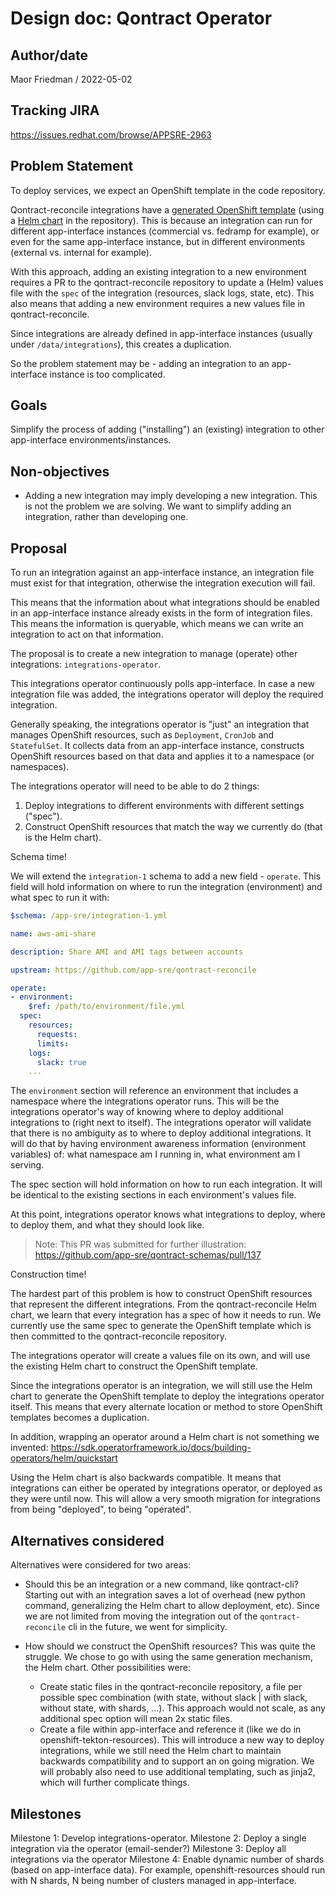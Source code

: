 # Design doc: Qontract Operator

## Author/date

Maor Friedman / 2022-05-02

## Tracking JIRA

https://issues.redhat.com/browse/APPSRE-2963

## Problem Statement

To deploy services, we expect an OpenShift template in the code repository.

Qontract-reconcile integrations have a [generated OpenShift template](https://github.com/app-sre/qontract-reconcile/tree/master/openshift) (using a [Helm chart](https://github.com/app-sre/qontract-reconcile/tree/master/helm) in the repository). This is because an integration can run for different app-interface instances (commercial vs. fedramp for example), or even for the same app-interface instance, but in different environments (external vs. internal for example).

With this approach, adding an existing integration to a new environment requires a PR to the qontract-reconcile repository to update a (Helm) values file with the `spec` of the integration (resources, slack logs, state, etc). This also means that adding a new environment requires a new values file in qontract-reconcile.

Since integrations are already defined in app-interface instances (usually under `/data/integrations`), this creates a duplication.

So the problem statement may be - adding an integration to an app-interface instance is too complicated.

## Goals

Simplify the process of adding ("installing") an (existing) integration to other app-interface environments/instances.

## Non-objectives

* Adding a new integration may imply developing a new integration. This is not the problem we are solving. We want to simplify adding an integration, rather than developing one.

## Proposal

To run an integration against an app-interface instance, an integration file must exist for that integration, otherwise the integration execution will fail.

This means that the information about what integrations should be enabled in an app-interface instance already exists in the form of integration files. This means the information is queryable, which means we can write an integration to act on that information.

The proposal is to create a new integration to manage (operate) other integrations: `integrations-operator`.

This integrations operator continuously polls app-interface. In case a new integration file was added, the integrations operator will deploy the required integration.

Generally speaking, the integrations operator is "just" an integration that manages OpenShift resources, such as `Deployment`, `CronJob` and `StatefulSet`. It collects data from an app-interface instance, constructs OpenShift resources based on that data and applies it to a namespace (or namespaces).

The integrations operator will need to be able to do 2 things:
1. Deploy integrations to different environments with different settings ("spec").
2. Construct OpenShift resources that match the way we currently do (that is the Helm chart).

Schema time!

We will extend the `integration-1` schema to add a new field - `operate`. This field will hold information on where to run the integration (environment) and what spec to run it with:
  ```yaml
  $schema: /app-sre/integration-1.yml

  name: aws-ami-share

  description: Share AMI and AMI tags between accounts

  upstream: https://github.com/app-sre/qontract-reconcile

  operate:
  - environment:
      $ref: /path/to/environment/file.yml
    spec:
      resources:
        requests:
        limits:
      logs:
        slack: true
      ...
  ```

The `environment` section will reference an environment that includes a namespace where the integrations operator runs. This will be the integrations operator's way of knowing where to deploy additional integrations to (right next to itself). The integrations operator will validate that there is no ambiguity as to where to deploy additional integrations. It will do that by having environment awareness information (environment variables) of: what namespace am I running in, what environment am I serving.

The spec section will hold information on how to run each integration. It will be identical to the existing sections in each environment's values file.

At this point, integrations operator knows what integrations to deploy, where to deploy them, and what they should look like.

> Note: This PR was submitted for further illustration: https://github.com/app-sre/qontract-schemas/pull/137

Construction time!

The hardest part of this problem is how to construct OpenShift resources that represent the different integrations. From the qontract-reconcile Helm chart, we learn that every integration has a spec of how it needs to run. We currently use the same spec to generate the OpenShift template which is then committed to the qontract-reconcile repository.

The integrations operator will create a values file on its own, and will use the existing Helm chart to construct the OpenShift template.

Since the integrations operator is an integration, we will still use the Helm chart to generate the OpenShift template to deploy the integrations operator itself. This means that every alternate location or method to store OpenShift templates becomes a duplication.

In addition, wrapping an operator around a Helm chart is not something we invented: https://sdk.operatorframework.io/docs/building-operators/helm/quickstart

Using the Helm chart is also backwards compatible. It means that integrations can either be operated by integrations operator, or deployed as they were until now. This will allow a very smooth migration for integrations from being "deployed", to being "operated".

## Alternatives considered

Alternatives were considered for two areas:

* Should this be an integration or a new command, like qontract-cli?
Starting out with an integration saves a lot of overhead (new python command, generalizing the Helm chart to allow deployment, etc). Since we are not limited from moving the integration out of the `qontract-reconcile` cli in the future, we went for simplicity.

* How should we construct the OpenShift resources?
This was quite the struggle. We chose to go with using the same generation mechanism, the Helm chart. Other possibilities were:
  - Create static files in the qontract-reconcile repository, a file per possible spec combination (with state, without slack | with slack, without state, with shards, ...). This approach would not scale, as any additional spec option will mean 2x static files.
  - Create a file within app-interface and reference it (like we do in openshift-tekton-resources). This will introduce a new way to deploy integrations, while we still need the Helm chart to maintain backwards compatibility and to support an on going migration. We will probably also need to use additional templating, such as jinja2, which will further complicate things.

## Milestones

Milestone 1: Develop integrations-operator.
Milestone 2: Deploy a single integration via the operator (email-sender?)
Milestone 3: Deploy all integrations via the operator
Milestone 4: Enable dynamic number of shards (based on app-interface data). For example, openshift-resources should run with N shards, N being number of clusters managed in app-interface.
